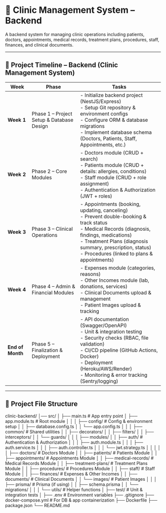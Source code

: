 # 🏥 Clinic Management System – Backend

A backend system for managing clinic operations including patients, doctors, appointments, medical records, treatment plans, procedures, staff, finances, and clinical documents.

---

## 📅 Project Timeline – Backend (Clinic Management System)

| **Week**       | **Phase**                                 | **Tasks** |
|----------------|-------------------------------------------|-----------|
| **Week 1**     | Phase 1 – Project Setup & Database Design | - Initialize backend project (NestJS/Express)<br>- Setup Git repository & environment configs<br>- Configure ORM & database migrations<br>- Implement database schema (Doctors, Patients, Staff, Appointments, etc.) |
| **Week 2**     | Phase 2 – Core Modules                    | - Doctors module (CRUD + search)<br>- Patients module (CRUD + details: allergies, conditions)<br>- Staff module (CRUD + role assignment)<br>- Authentication & Authorization (JWT + roles) |
| **Week 3**     | Phase 3 – Clinical Operations             | - Appointments (booking, updating, canceling)<br>- Prevent double-booking & track status<br>- Medical Records (diagnosis, findings, medications)<br>- Treatment Plans (diagnosis summary, prescription, status)<br>- Procedures (linked to plans & appointments) |
| **Week 4**     | Phase 4 – Admin & Financial Modules       | - Expenses module (categories, reasons)<br>- Other Incomes module (lab, donations, services)<br>- Clinical Documents upload & management<br>- Patient Images upload & tracking |
| **End of Month** | Phase 5 – Finalization & Deployment       | - API documentation (Swagger/OpenAPI)<br>- Unit & integration testing<br>- Security checks (RBAC, file validation)<br>- CI/CD pipeline (GitHub Actions, Docker)<br>- Deployment (Heroku/AWS/Render)<br>- Monitoring & error tracking (Sentry/logging) |

----------------------------------------------------------------------------

## 📂 Project File Structure


clinic-backend/
│── src/
│   ├── main.ts                # App entry point
│   ├── app.module.ts          # Root module
│   │
│   ├── config/                # Config & environment setup
│   │   ├── database.config.ts
│   │   └── app.config.ts
│   │
│   ├── common/                # Shared utilities
│   │   ├── decorators/
│   │   ├── filters/
│   │   ├── interceptors/
│   │   └── guards/
│   │
│   ├── modules/
│   │   ├── auth/              # Authentication & Authorization
│   │   │   ├── auth.module.ts
│   │   │   ├── auth.service.ts
│   │   │   ├── auth.controller.ts
│   │   │   └── jwt.strategy.ts
│   │   │
│   │   ├── doctors/           # Doctors Module
│   │   ├── patients/          # Patients Module
│   │   ├── appointments/      # Appointments Module
│   │   ├── medical-records/   # Medical Records Module
│   │   ├── treatment-plans/   # Treatment Plans Module
│   │   ├── procedures/        # Procedures Module
│   │   ├── staff/             # Staff Module
│   │   ├── finances/          # Expenses & Other Incomes
│   │   ├── documents/         # Clinical Documents
│   │   └── images/            # Patient Images
│   │
│   ├── prisma/                # Prisma (if using)
│   │   ├── schema.prisma
│   │   └── migrations/
│   │
│   └── utils/                 # Helper functions
│
├── test/                      # Unit & integration tests
│
├── .env                       # Environment variables
├── .gitignore
├── docker-compose.yml         # For DB & app containerization
├── Dockerfile
├── package.json
└── README.md
